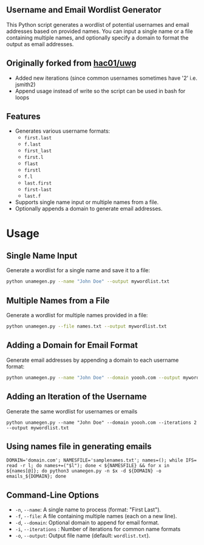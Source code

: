 ## Username and Email Wordlist Generator

This Python script generates a wordlist of potential usernames and email addresses based on provided names. You can input a single name or a file containing multiple names, and optionally specify a domain to format the output as email addresses.

## Originally forked from [hac01/uwg](https://github.com/hac01/uwg)

- Added new iterations (since common usernames sometimes have '2' i.e. jsmith2)
- Append usage instead of write so the script can be used in bash for loops

## Features

- Generates various username formats:
  - `first.last`
  - `f.last`
  - `first_last`
  - `first.l`
  - `flast`
  - `firstl`
  - `f.l`
  - `last.first`
  - `first-last`
  - `last.f`
- Supports single name input or multiple names from a file.
- Optionally appends a domain to generate email addresses.


# Usage
## Single Name Input
Generate a wordlist for a single name and save it to a file:

```bash
python unamegen.py --name "John Doe" --output mywordlist.txt
```
## Multiple Names from a File
Generate a wordlist for multiple names provided in a file:

```bash
python unamegen.py --file names.txt --output mywordlist.txt
```
## Adding a Domain for Email Format
Generate email addresses by appending a domain to each username format:

```bash
python unamegen.py --name "John Doe" --domain yoooh.com --output mywordlist.txt
```

## Adding an Iteration of the Username
Generate the same wordlist for usernames or emails 

```
python unamegen.py --name "John Doe" --domain yoooh.com --iterations 2 --output mywordlist.txt
```

## Using names file in generating emails
```
DOMAIN='domain.com'; NAMESFILE='samplenames.txt'; names=(); while IFS= read -r l; do names+=("$l"); done < ${NAMESFILE} && for x in ${names[@]}; do python3 unamegen.py -n $x -d ${DOMAIN} -o emails_${DOMAIN}; done
``` 

## Command-Line Options
- `-n`, `--name`: A single name to process (format: "First Last").
- `-f`, `--file`: A file containing multiple names (each on a new line).
- `-d`, `--domain`: Optional domain to append for email format.
- `-i`, `--iterations` : Number of iterations for common name formats
- `-o`, `--output`: Output file name (default: `wordlist.txt`).
